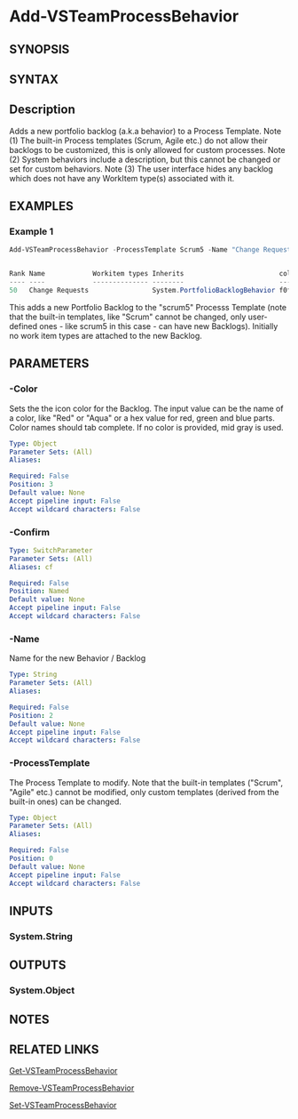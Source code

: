 <!-- #include "./common/header.md" -->

# Add-VSTeamProcessBehavior

## SYNOPSIS

<!-- #include "./synopsis/Add-VSTeamProcessBehavior.md" -->

## SYNTAX

## Description

Adds a new portfolio backlog (a.k.a behavior) to a Process Template.
Note (1) The built-in Process templates (Scrum, Agile etc.) do not allow their backlogs to be customized, this is only allowed for custom processes.
Note (2) System behaviors include a description, but this cannot be changed or set for custom behaviors.
Note (3) The user interface hides any backlog which does not have any WorkItem type(s) associated with it.

## EXAMPLES

### Example 1

```powershell
Add-VSTeamProcessBehavior -ProcessTemplate Scrum5 -Name "Change Requests" -Color AliceBlue


Rank Name            Workitem types Inherits                        color  Description
---- ----            -------------- --------                        -----  -----------
50   Change Requests                System.PortfolioBacklogBehavior f0f8ff
```
This adds a new Portfolio Backlog to the "scrum5" Processs Template (note that the built-in templates, like "Scrum" cannot be changed, only user-defined ones - like scrum5 in this case - can have new Backlogs). Initially no work item types are attached to the new Backlog.

## PARAMETERS

### -Color

Sets the the icon color for the Backlog. The input value can be the name of a color, like "Red" or "Aqua" or a hex value for red, green and blue parts. Color names should tab complete. If no color is provided, mid gray is used.

```yaml
Type: Object
Parameter Sets: (All)
Aliases:

Required: False
Position: 3
Default value: None
Accept pipeline input: False
Accept wildcard characters: False
```

### -Confirm

<!-- #include "./params/forcegroup.md" -->

```yaml
Type: SwitchParameter
Parameter Sets: (All)
Aliases: cf

Required: False
Position: Named
Default value: None
Accept pipeline input: False
Accept wildcard characters: False
```

### -Name

Name for the new Behavior / Backlog

```yaml
Type: String
Parameter Sets: (All)
Aliases:

Required: False
Position: 2
Default value: None
Accept pipeline input: False
Accept wildcard characters: False
```
### -ProcessTemplate

The Process Template to modify. Note that the built-in templates ("Scrum", "Agile" etc.) cannot be modified, only custom templates (derived from the built-in ones) can be changed.

```yaml
Type: Object
Parameter Sets: (All)
Aliases:

Required: False
Position: 0
Default value: None
Accept pipeline input: False
Accept wildcard characters: False
```

## INPUTS

### System.String

## OUTPUTS

### System.Object

## NOTES

## RELATED LINKS

[Get-VSTeamProcessBehavior](Get-VSTeamProcessBehavior.md)

[Remove-VSTeamProcessBehavior](Remove-VSTeamProcessBehavior.md)

[Set-VSTeamProcessBehavior](Set-VSTeamProcessBehavior.md)
